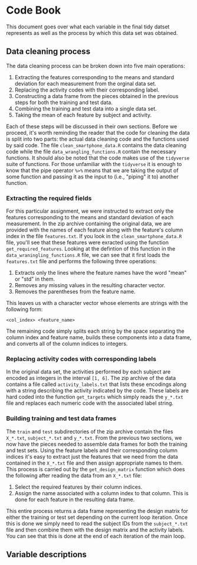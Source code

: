 # Code Book

This document goes over what each variable in the final tidy datset represents as well as
the process by which this data set was obtained.

## Data cleaning process

The data cleaning process can be broken down into five main operations:

1.  Extracting the features corresponding to the means and standard deviation for each
    measurement from the orginal data set.
2.  Replacing the activity codes with their corresponding label.
3.  Constructing a data frame from the pieces obtained in the previous steps for both the
    training and test data.
4.  Combining the training and test data into a single data set.
5.  Taking the mean of each feature by subject and activity.

Each of these steps will be discussed in their own sections. Before we proceed, it's worth
reminding the reader that the code for cleaning the data is split into two parts: the
actual data cleaning code and the functions used by said code. The file
`clean_smartphone_data.R` contains the data cleaning code while the file
`data_wrangling_functions.R` contain the necessary functions. It should also be noted that
the code makes use of the `tidyverse` suite of functions. For those unfamiliar with the
`tidyverse` it is enough to know that the pipe operator `%>%` means that we are taking the
output of some function and passing it as the input to (i.e., "piping" it to) another
function.

### Extracting the required fields

For this particular assignment, we were instructed to extract only the features
corresponding to the means and standard deviation of each measurement. In the zip archive
containing the original data, we are provided with the names of each feature along with
the feature's column index in the file `features.txt`. If you look in the
`clean_smartphone_data.R` file, you'll see that these features were exracted using the
function `get_required_features`. Looking at the defintion of this function in the
`data_wraningling_functions.R` file, we can see that it first loads the `features.txt`
file and performs the following three operations:

1.  Extracts only the lines where the feature names have the word "mean" or "std" in them.
2.  Removes any missing values in the resulting character vector.
3.  Removes the parentheses from the feature name.

This leaves us with a character vector whose elements are strings with the following form:

`<col_index> <feature_name>`

The remaining code simply splits each string by the space separating the column index and
feature name, builds these components into a data frame, and converts all of the column
indices to integers.

### Replacing activity codes with corresponding labels

In the original data set, the activities performed by each subject are encoded as integers
in the interval `[1, 6]`. The zip archive of the data contains a file called
`activity_labels.txt` that lists these encodings along with a string describing the
activity indicated by the code. These labels are hard coded into the function
`get_targets` which simply reads the `y_*.txt` file and replaces each numeric code with
the associated label string.

### Building training and test data frames

The `train` and `test` subdirectories of the zip archive contain the files `X_*.txt`,
`subject_*.txt` and `y_*.txt`. From the previous two sections, we now have the pieces
needed to assemble data frames for both the training and test sets. Using the feature
labels and their corresponding column indices it's easy to extract just the features that
we need from the data contained in the `X_*.txt` file and then assign appropriate names to
them. This process is carried out by the `get_design_matrix` function which does the
following after reading the data from an `X_*.txt` file:

1.  Select the required features by their column indices.
2.  Assign the name associated with a column index to that column. This is done for each
    feature in the resulting data frame.

This entire process returns a data frame representing the design matrix for either the
training or test set depending on the current loop iteration. Once this is done we simply
need to read the subject IDs from the `subject_*.txt` file and then combine them with the
design matrix and the activity labels. You can see that this is done at the end of each
iteration of the main loop.

## Variable descriptions
